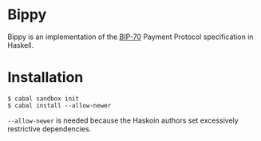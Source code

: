 Bippy
=====

Bippy is an implementation of the
[BIP-70](https://github.com/bitcoin/bips/blob/master/bip-0070.mediawiki)
Payment Protocol specification in Haskell.

# Installation

```
$ cabal sandbox init
$ cabal install --allow-newer
```

`--allow-newer` is needed because the Haskoin authors set excessively restrictive dependencies.
